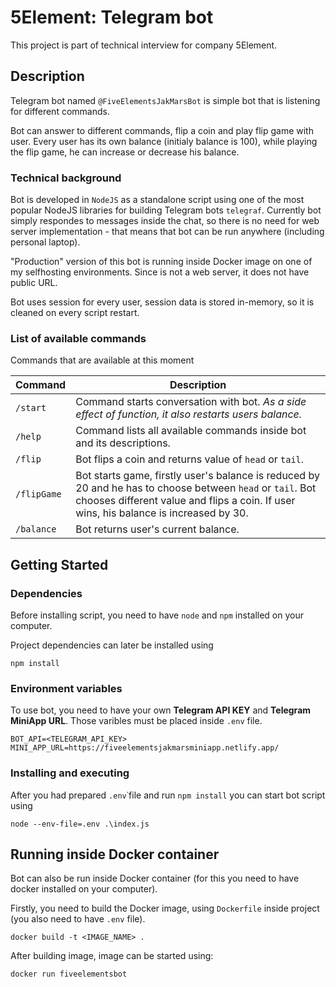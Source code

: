 # 5Element: Telegram bot

This project is part of technical interview for company 5Element.

## Description

Telegram bot named `@FiveElementsJakMarsBot` is simple bot that is listening for different commands.

Bot can answer to different commands, flip a coin and play flip game with user. Every user has its own balance (initialy balance is 100), while playing the flip game, he can increase or decrease his balance.

### Technical background

Bot is developed in `NodeJS` as a standalone script using one of the most popular NodeJS libraries for building Telegram bots `telegraf`. Currently bot simply respondes to messages inside the chat, so there is no need for web server implementation - that means that bot can be run anywhere (including personal laptop).

"Production" version of this bot is running inside Docker image on one of my selfhosting environments. Since is not a web server, it does not have public URL.

Bot uses session for every user, session data is stored in-memory, so it is cleaned on every script restart.

### List of available commands

Commands that are available at this moment

| Command | Description |
|---|---|
|`/start`|Command starts conversation with bot. _As a side effect of function, it also restarts users balance._|
|`/help`|Command lists all available commands inside bot and its descriptions.|
|`/flip`|Bot flips a coin and returns value of `head` or `tail`.|
|`/flipGame`| Bot starts game, firstly user's balance is reduced by 20 and he has to choose between `head` or `tail`. Bot chooses different value and flips a coin. If user wins, his balance is increased by 30.|
|`/balance`|Bot returns user's current balance.|

## Getting Started

### Dependencies

Before installing script, you need to have `node` and `npm` installed on your computer.

Project dependencies can later be installed using

```
npm install
```

### Environment variables

To use bot, you need to have your own __Telegram API KEY__ and __Telegram MiniApp URL__. Those varibles must be placed inside `.env` file.

```.env
BOT_API=<TELEGRAM_API_KEY>
MINI_APP_URL=https://fiveelementsjakmarsminiapp.netlify.app/
```

### Installing and executing

After you had prepared `.env`˙file and run `npm install` you can start bot script using

```
node --env-file=.env .\index.js
```

## Running inside Docker container

Bot can also be run inside Docker container (for this you need to have docker installed on your computer).

Firstly, you need to build the Docker image, using `Dockerfile` inside project (you also need to have `.env` file).

```
docker build -t <IMAGE_NAME> .
```

After building image, image can be started using:
```
docker run fiveelementsbot
```